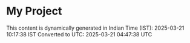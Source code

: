 # My Project

This content is dynamically generated in Indian Time (IST): 2025-03-21 10:17:38 IST
Converted to UTC: 2025-03-21 04:47:38 UTC
